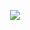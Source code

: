 <p align="center">
    <a href="https://git.io/streak-stats">
        <picture>
            <source media="(prefers-color-scheme: dark)" srcset="https://github-readme-streak-stats.herokuapp.com?user=thezacharytaylor&theme=gruvbox-duo&mode=weekly" />
            <img src="https://github-readme-streak-stats.herokuapp.com?user=thezacharytaylor&theme=gruvbox-light&mode=weekly" />
        </picture>
  </a>
</p>

<!-- Themes -->
<!-- dark: soft-green, material-palenight, github-dark, hacker, tokyo, earth, github-green-purple, android-dark, git-dark, modern-lilac, modern-lilac2 -->
<!-- light: blood, ice-gray, github-light, -->

<!-- Markdown -->
<!-- [![GitHub Streak](https://github-readme-streak-stats.herokuapp.com?user=thezacharytaylor&theme=material-palenight&mode=weekly)](https://git.io/streak-stats) -->

<!-- Source -->
<!-- /https://github-readme-streak-stats.herokuapp.com/demo/ -->
